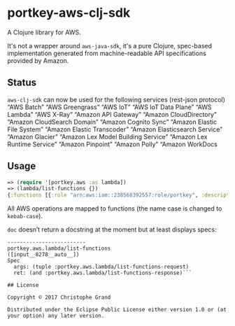 # portkey-aws-clj-sdk

A Clojure library for AWS.

It's not a wrapper around `aws-java-sdk`, it's a pure Clojure, spec-based implementation generated from machine-readable API specifications provided by Amazon.

## Status

`aws-clj-sdk` can now be used for the following services (rest-json protocol)
“AWS Batch” “AWS Greengrass” “AWS IoT” “AWS IoT Data Plane”
“AWS Lambda” “AWS X-Ray” “Amazon API Gateway”
“Amazon CloudDirectory” “Amazon CloudSearch Domain”
“Amazon Cognito Sync” “Amazon Elastic File System”
“Amazon Elastic Transcoder” “Amazon Elasticsearch Service”
“Amazon Glacier” “Amazon Lex Model Building Service”
“Amazon Lex Runtime Service” “Amazon Pinpoint” “Amazon Polly”
“Amazon WorkDocs

## Usage

```clj
=> (require '[portkey.aws :as lambda])
=> (lambda/list-functions {})
{:functions [{:role "arn:aws:iam::238568392557:role/portkey", :description "", :code-size 5826344, :function-arn "arn:aws:lambda:eu-central-1:238568392557:function:user_Iflatter", :dead-letter-config {}, :master-arn nil, :last-modified "2017-07-13T10:08:40.196+0000", :code-sha256 "Nx3nojHfJakr8w5EVS6ZhbGq+vQ6uq0z0BRGBPpcFPg=", :runtime :java8, :memory-size 1536, :vpc-config {}, :environment {}, :tracing-config {:mode :pass-through}, :timeout 30, :version "$LATEST", :kmskey-arn nil, :handler "portkey.LambdaStub", :function-name "user_Iflatter"}], :next-marker nil}
```

All AWS operations are mapped to functions (the name case is changed to `kebab-case`).

`doc` doesn’t return a docstring at the moment but at least displays specs:
```=> (doc lambda/list-functions)
-------------------------
portkey.aws.lambda/list-functions
([input__8278__auto__])
Spec
  args: (tuple :portkey.aws.lambda/list-functions-request)
  ret: (and :portkey.aws.lambda/list-functions-response)```

## License

Copyright © 2017 Christophe Grand

Distributed under the Eclipse Public License either version 1.0 or (at
your option) any later version.
